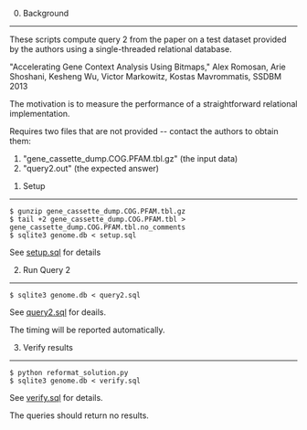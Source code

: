 
0) Background
-----------------

These scripts compute query 2 from the paper on a test dataset provided by the authors using a single-threaded relational database.

"Accelerating Gene Context Analysis Using Bitmaps," Alex Romosan, Arie Shoshani, Kesheng Wu, Victor Markowitz, Kostas Mavrommatis, SSDBM 2013

The motivation is to measure the performance of a straightforward relational implementation.

Requires two files that are not provided -- contact the authors to obtain them:
 1. "gene_cassette_dump.COG.PFAM.tbl.gz" (the input data)
 2. "query2.out" (the expected answer) 

1) Setup
-----------------


    $ gunzip gene_cassette_dump.COG.PFAM.tbl.gz
    $ tail +2 gene_cassette_dump.COG.PFAM.tbl > gene_cassette_dump.COG.PFAM.tbl.no_comments
    $ sqlite3 genome.db < setup.sql

See [setup.sql](setup.sql) for details

2) Run Query 2
-----------------

    $ sqlite3 genome.db < query2.sql

See [query2.sql](query2.sql) for deails.

The timing will be reported automatically.

3) Verify results
-----------------

    $ python reformat_solution.py
    $ sqlite3 genome.db < verify.sql

See [verify.sql](verify.sql) for details.

The queries should return no results.



